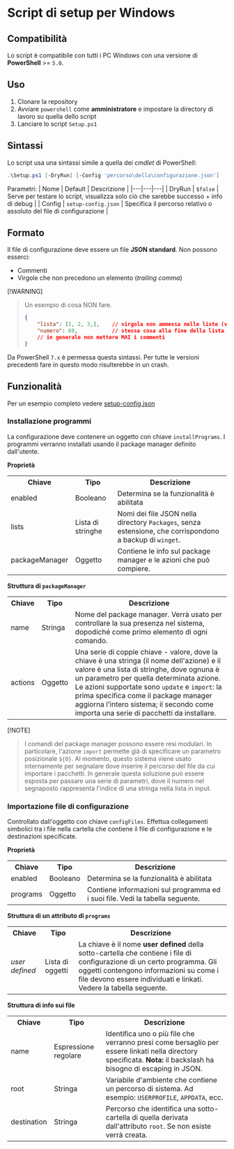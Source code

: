 # Script di setup per Windows

## Compatibilità
Lo script è compatibile con tutti i PC Windows con una versione di **PowerShell** >= `5.0`.

## Uso
1. Clonare la repository
2. Avviare `powershell` come **amministratore** e impostare la directory di lavoro su quella dello script
3. Lanciare lo script `Setup.ps1`

## Sintassi
Lo script usa una sintassi simile a quella dei _cmdlet_ di PowerShell:
```ps1
.\Setup.ps1 [-DryRun] [-Config 'percorso\della\configurazione.json']
```

Parametri:
| Nome | Default | Descrizione |
|---|---|---|
| DryRun | `$false` | Serve per testare lo script, visualizza solo ciò che sarebbe successo + info di debug |
| Config | `setup-config.json` | Specifica il percorso relativo o assoluto del file di configurazione |

## Formato
Il file di configurazione deve essere un file **JSON standard**.
Non possono esserci:
- Commenti
- Virgole che non precedono un elemento (_trailing comma_)

[!WARNING]
> Un esempio di cosa NON fare.
> ```json
> {
>     "lista": [1, 2, 3,],    // virgola non ammessa nelle liste (vedi dopo il "3")
>     "numero": 69,           // stessa cosa alla fine della lista di attributi
>     // in generale non mettere MAI i commenti
> }
> ```

Da PowerShell `7.x` è permessa questa sintassi. Per tutte le versioni precedenti fare in questo modo risulterebbe
in un crash.

## Funzionalità
Per un esempio completo vedere
[setup-config.json](https://github.com/lu-papagni/dots-win/blob/67216153255d0409bf8ac303a45fa047856b62c7/setup-config.json)

### Installazione programmi
La configurazione deve contenere un oggetto con chiave `installPrograms`.
I programmi verranno installati usando il package manager definito dall'utente.

**Proprietà**
<table>
    <tr>
        <th>Chiave</th>
        <th>Tipo</th>
        <th>Descrizione</th>
    </tr>
    <tr>
        <td>enabled</td>
        <td>Booleano</td>
        <td>Determina se la funzionalità è abilitata</td>
    </tr>
    <tr>
        <td>lists</td>
        <td>Lista di stringhe</td>
        <td>
            Nomi dei file JSON nella directory <code>Packages</code>,
            senza estensione, che corrispondono a backup di <code>winget</code>.
        </td>
    </tr>
    <tr>
        <td>packageManager</td>
        <td>Oggetto</td>
        <td>Contiene le info sul package manager e le azioni che può compiere.</td>
    </tr>
</table>

**Struttura di `packageManager`**
<table>
    <tr>
        <th>Chiave</th>
        <th>Tipo</th>
        <th>Descrizione</th>
    </tr>
    <tr>
        <td>name</td>
        <td>Stringa</td>
        <td>
            Nome del package manager. Verrà usato per controllare la sua presenza nel sistema,
            dopodiché come primo elemento di ogni comando.
        </td>
    </tr>
    <tr>
        <td>actions</td>
        <td>Oggetto</td>
        <td>
            Una serie di coppie chiave - valore, dove la chiave è una stringa (il nome dell'azione) e
            il valore è una lista di stringhe, dove ognuna è un parametro per quella determinata azione.
            Le azioni supportate sono <code>update</code> e <code>import</code>: la prima specifica come
            il package manager aggiorna l'intero sistema; il secondo come importa una serie di pacchetti
            da installare.
        </td>
    </tr>
</table>

[!NOTE]
> I comandi del package manager possono essere resi modulari. In particolare, l'azione
> `import` permette già di specificare un parametro posizionale `${0}`.
> Al momento, questo sistema viene usato internamente per segnalare dove inserire il percorso
> del file da cui importare i pacchetti.
> In generale questa soluzione può essere esposta per passare una serie di parametri, dove
> il numero nel segnaposto rappresenta l'indice di una stringa nella lista in input.

### Importazione file di configurazione
Controllato dall'oggetto con chiave `configFiles`.
Effettua collegamenti simbolici tra i file nella cartella che contiene
il file di configurazione e le destinazioni specificate.

**Proprietà**
<table>
    <tr>
        <th>Chiave</th>
        <th>Tipo</th>
        <th>Descrizione</th>
    </tr>
    <tr>
        <td>enabled</td>
        <td>Booleano</td>
        <td>Determina se la funzionalità è abilitata</td>
    </tr>
    <tr>
        <td>programs</td>
        <td>Oggetto</td>
        <td>Contiene informazioni sul programma ed i suoi file. Vedi la tabella seguente.</td>
    </tr>
</table>

**Struttura di un attributo di `programs`**
<table>
    <tr>
        <th>Chiave</th>
        <th>Tipo</th>
        <th>Descrizione</th>
    </tr>
    <tr>
        <td><i>user defined</i></td>
        <td>Lista di oggetti</td>
        <td>
            La chiave è il nome <b>user defined</b> della sotto-cartella che
            contiene i file di configurazione di un certo programma.
            Gli oggetti contengono informazioni su come i file devono essere individuati e linkati.
            Vedere la tabella seguente.
        </td>
    </tr>
</table>

**Struttura di info sui file**
<table>
    <tr>
        <th>Chiave</th>
        <th>Tipo</th>
        <th>Descrizione</th>
    </tr>
    <tr>
        <td>name</td>
        <td>Espressione regolare</td>
        <td>
            Identifica uno o più file che verranno presi come bersaglio per essere
            linkati nella directory specificata.
            <b>Nota:</b> il backslash ha bisogno di escaping in JSON.
        </td>
    </tr>
    <tr>
        <td>root</td>
        <td>Stringa</td>
        <td>
            Variabile d'ambiente che contiene un percorso di sistema.
            Ad esempio: <code>USERPROFILE</code>, <code>APPDATA</code>, ecc.
        </td>
    </tr>
    <tr>
        <td>destination</td>
        <td>Stringa</td>
        <td>
            Percorso che identifica una sotto-cartella di quella derivata
            dall'attributo <code>root</code>.
            Se non esiste verrà creata.
        </td>
    </tr>
</table>
